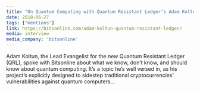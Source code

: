 ```yaml
---
title: "On Quantum Computing with Quantum Resistant Ledger’s Adam Koltun"
date: 2018-06-27
tags: ["mentions"]
link: https://bitsonline.com/adam-koltun-quantum-resistant-ledger/
media: interview
media_company: 'bitsonline'
---
```


Adam Koltun, the Lead Evangelist for the new Quantum Resistant Ledger (QRL), spoke with Bitsonline about what we know, don’t know, and should know about quantum computing. It’s a topic he’s well versed in, as his project’s explicitly designed to sidestep traditional cryptocurrencies’ vulnerabilities against quantum computers...